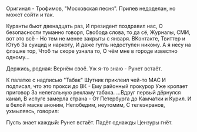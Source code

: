 Оригинал - Трофимов, "Московская песня".
Припев недоделан, но может сойти и так.

Куранты бьют двенадцать раз,
И президент поздравил нас,
О безопасности туманно говоря,
Свобода слова, то да сё,
Журналы, СМИ, вот это всё -
Но тем не менее закрыты с января.
ВКонтакте, Твиттер и Ютуб
За суицид и наркоту,
И даже гугль недоступен никому.
А я несу на флэшке тор,
Чтоб ты скоре узнала то,
О чём мне в городе известно одному...

Держись, родная:
Вернём своё.
Уж я-то знаю -
Рунет встаёт.

К палатке с надписью "Табак"
Шутник приклеил чей-то MAC
И подписал, что это прокси до ВК -
Ему районный прокурор
Уже кропает приговор
За нелегальную рекламу табака.
...Вдруг первый дёрнулся канал,
В испуге замерла страна -
От Петербурга до Камчатки и Курил.
И в белой маске аноним,
Непобедим, неутомим,
С телеэкранов, ухмыляясь, говорил:

Пусть знает каждый:
Рунет встаёт.
Падёт однажды
Цензуры гнёт.
